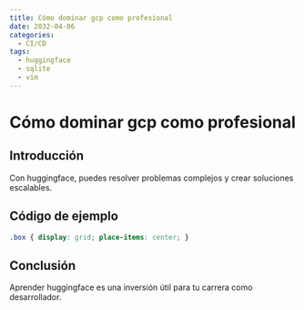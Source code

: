 ```yaml
---
title: Cómo dominar gcp como profesional
date: 2032-04-06
categories:
  - CI/CD
tags:
  - huggingface
  - sqlite
  - vim
---
```


# Cómo dominar gcp como profesional

## Introducción

Con huggingface, puedes resolver problemas complejos y crear soluciones escalables.

## Código de ejemplo

```css
.box { display: grid; place-items: center; }
```

## Conclusión

Aprender huggingface es una inversión útil para tu carrera como desarrollador.